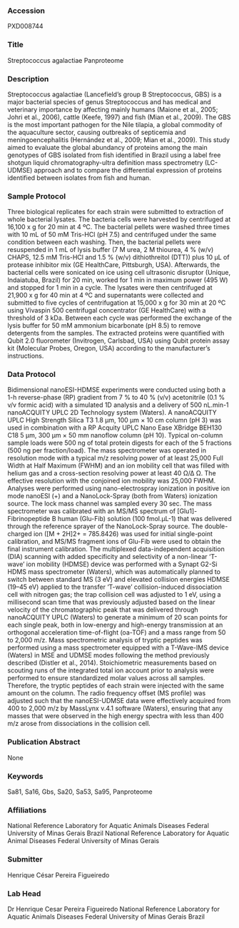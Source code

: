 ### Accession
PXD008744

### Title
Streptococcus agalactiae Panproteome

### Description
Streptococcus agalactiae (Lancefield’s group B Streptococcus, GBS) is a major bacterial species of genus Streptococcus and has medical and veterinary importance by affecting mainly humans (Maione et al., 2005; Johri et al., 2006), cattle (Keefe, 1997) and fish (Mian et al., 2009). The GBS is the most important pathogen for the Nile tilapia, a global commodity of the aquaculture sector, causing outbreaks of septicemia and meningoencephalitis (Hernández et al., 2009; Mian et al., 2009). This study aimed to evaluate the global abundancy of proteins among the main genotypes of GBS isolated from fish identified in Brazil using a label free shotgun liquid chromatography-ultra definition mass spectrometry (LC-UDMSE) approach and to compare the differential expression of proteins identified between isolates from fish and human.

### Sample Protocol
Three biological replicates for each strain were submitted to extraction of whole bacterial lysates. The bacteria cells were harvested by centrifuged at 16,100 x g for 20 min at 4 ºC. The bacterial pellets were washed three times with 10 mL of 50 mM Tris-HCl (pH 7.5) and centrifuged under the same condition between each washing. Then, the bacterial pellets were resuspended in 1 mL of lysis buffer (7 M urea, 2 M thiourea, 4 % (w/v) CHAPS, 12.5 mM Tris-HCl and 1.5 % (w/v) dithiothreitol (DTT)) plus 10 µL of protease inhibitor mix (GE HealthCare, Pittsburgh, USA). Afterwards, the bacterial cells were sonicated on ice using cell ultrasonic disruptor (Unique, Indaiatuba, Brazil) for 20 min, worked for 1 min in maximum power (495 W) and stopped for 1 min in a cycle. The lysates were then centrifuged at 21,900 x g for 40 min at 4 ºC and supernatants were collected and submitted to five cycles of centrifugation at 15,000 x g for 30 min at 20 ºC using Vivaspin 500 centrifugal concentrator (GE HealthCare) with a threshold of 3 kDa. Between each cycle was performed the exchange of the lysis buffer for 50 mM ammonium bicarbonate (pH 8.5) to remove detergents from the samples. The extracted proteins were quantified with Qubit 2.0 fluorometer (Invitrogen, Carlsbad, USA) using Qubit protein assay kit (Molecular Probes, Oregon, USA) according to the manufacturer’s instructions.

### Data Protocol
Bidimensional nanoESI-HDMSE experiments were conducted using both a 1-h reverse-phase (RP) gradient from 7 % to 40 % (v/v) acetonitrile (0.1 % v/v formic acid) with a simulated 1D analysis and a delivery of 500 nL.min-1 nanoACQUITY UPLC 2D Technology system (Waters). A nanoACQUITY UPLC High Strength Silica T3 1.8 μm, 100 μm × 10 cm column (pH 3) was used in combination with a RP Acquity UPLC Nano Ease XBridge BEH130 C18 5 μm, 300 μm × 50 mm nanoflow column (pH 10). Typical on-column sample loads were 500 ng of total protein digests for each of the 5 fractions (500 ng per fraction/load). The mass spectrometer was operated in resolution mode with a typical m/z resolving power of at least 25,000 Full Width at Half Maximum (FWHM) and an ion mobility cell that was filled with helium gas and a cross-section resolving power at least 40 Ω/Δ Ω. The effective resolution with the conjoined ion mobility was 25,000 FWHM. Analyses were performed using nano-electrospray ionization in positive ion mode nanoESI (+) and a NanoLock-Spray (both from Waters) ionization source. The lock mass channel was sampled every 30 sec. The mass spectrometer was calibrated with an MS/MS spectrum of [Glu1]-Fibrinopeptide B human (Glu-Fib) solution (100 fmol.μL-1) that was delivered through the reference sprayer of the NanoLock-Spray source. The double-charged ion ([M + 2H]2+ = 785.8426) was used for initial single-point calibration, and MS/MS fragment ions of Glu-Fib were used to obtain the final instrument calibration. The multiplexed data-independent acquisition (DIA) scanning with added specificity and selectivity of a non-linear ‘T-wave’ ion mobility (HDMSE) device was performed with a Synapt G2-Si HDMS mass spectrometer (Waters), which was automatically planned to switch between standard MS (3 eV) and elevated collision energies HDMSE (19–45 eV) applied to the transfer ‘T-wave’ collision-induced dissociation cell with nitrogen gas; the trap collision cell was adjusted to 1 eV, using a millisecond scan time that was previously adjusted based on the linear velocity of the chromatographic peak that was delivered through nanoACQUITY UPLC (Waters) to generate a minimum of 20 scan points for each single peak, both in low-energy and high-energy transmission at an orthogonal acceleration time-of-flight (oa-TOF) and a mass range from 50 to 2,000 m/z. Mass spectrometric analysis of tryptic peptides was performed using a mass spectrometer equipped with a T-Wave-IMS device (Waters) in MSE and UDMSE modes following the method previously described (Distler et al., 2014). Stoichiometric measurements based on scouting runs of the integrated total ion account prior to analysis were performed to ensure standardized molar values across all samples. Therefore, the tryptic peptides of each strain were injected with the same amount on the column. The radio frequency offset (MS profile) was adjusted such that the nanoESI-UDMSE data were effectively acquired from 400 to 2,000 m/z by MassLynx v.4.1 software (Waters), ensuring that any masses that were observed in the high energy spectra with less than 400 m/z arose from dissociations in the collision cell.

### Publication Abstract
None

### Keywords
Sa81, Sa16, Gbs, Sa20, Sa53, Sa95, Panproteome

### Affiliations
National Reference Laboratory for Aquatic Animals Diseases Federal University of Minas Gerais Brazil
National Reference Laboratory for Aquatic Animal Diseases
Federal University of Minas Gerais

### Submitter
Henrique César Pereira Figueiredo

### Lab Head
Dr Henrique Cesar Pereira Figueiredo
National Reference Laboratory for Aquatic Animals Diseases Federal University of Minas Gerais Brazil



